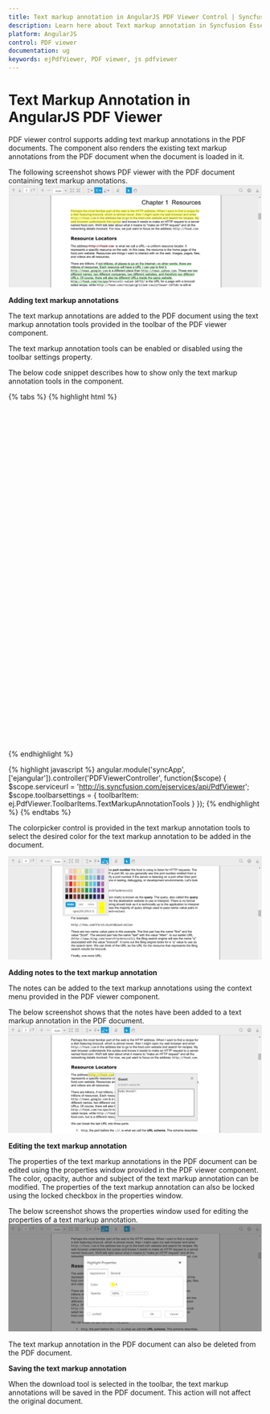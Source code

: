 ```yaml
---
title: Text markup annotation in AngularJS PDF Viewer Control | Syncfusion
description: Learn here about Text markup annotation in Syncfusion Essential AngularJS PDF Viewer Control, its elements, and more.
platform: AngularJS
control: PDF viewer
documentation: ug
keywords: ejPdfViewer, PDF viewer, js pdfviewer
---
```


# Text Markup Annotation in AngularJS PDF Viewer

PDF viewer control supports adding text markup annotations in the PDF documents. The component also renders the existing text markup annotations from the PDF document when the document is loaded in it.

The following screenshot shows PDF viewer with the PDF document containing text markup annotations.
![AngularJS PDF Viewer text markup annotations](Text-Markup-Annotation_images/Text_Markup_Annotations_img1.png)

**Adding text markup annotations**

The text markup annotations are added to the PDF document using the text markup annotation tools provided in the toolbar of the PDF viewer component.

The text markup annotation tools can be enabled or disabled using the toolbar settings property.

The below code snippet describes how to show only the text markup annotation tools in the component.

{% tabs %}
{% highlight html %}

<html ng-app="syncApp">
<head>
    <title>Text Markup Annotation - PDF viewer</title>
    <!-- Add Scripts and CSS for rendering Essential JS components -->
    <link href="http://cdn.syncfusion.com/{{ site.releaseversion }}/js/web/flat-azure/ej.web.all.min.css" rel="stylesheet" />
    <script src="http://cdn.syncfusion.com/js/assets/external/jquery-3.0.0.min.js"></script>
    <script src="http://cdn.syncfusion.com/js/assets/external/angular.min.js"></script>
    <script src="http://cdn.syncfusion.com/{{ site.releaseversion }}/js/web/ej.web.all.min.js"></script>
    <script src="http://cdn.syncfusion.com/{{ site.releaseversion }}/js/common/ej.widget.angular.min.js"></script>
</head>
<body>
    <div ng-controller="PDFViewerController">
        <div id="pdfviewer" style="width: 100%;height:680px" ej-pdfviewer e-serviceurl="serviceurl" e-toolbarsettings="toolbarsettings" ></div>
    <div>
</body>
</html>
{% endhighlight %}

{% highlight javascript %}
angular.module('syncApp', ['ejangular']).controller('PDFViewerController', function($scope) {
    $scope.serviceurl = 'http://js.syncfusion.com/ejservices/api/PdfViewer';
    $scope.toolbarsettings = {
        toolbarItem: ej.PdfViewer.ToolbarItems.TextMarkupAnnotationTools
    }
});
{% endhighlight %}
{% endtabs %}

The colorpicker control is provided in the text markup annotation tools to select the desired color for the text markup annotation to be added in the document.

![AngularJS PDF Viewer Adding text markup annotations](Text-Markup-Annotation_images/Text_Markup_Annotations_img2.png)

**Adding notes to the text markup annotation**

The notes can be added to the text markup annotations using the context menu provided in the PDF viewer component.

The below screenshot shows that the notes have been added to a text markup annotation in the PDF document.
![AngularJS PDF Viewer Adding notes to the text markup annotation](Text-Markup-Annotation_images/Text_Markup_Annotations_img3.png)

**Editing the text markup annotation**

The properties of the text markup annotations in the PDF document can be edited using the properties window provided in the PDF viewer component. The color, opacity, author and subject of the text markup annotation can be modified. The properties of the text markup annotation can also be locked using the locked checkbox in the properties window.

The below screenshot shows the properties window used for editing the properties of a text markup annotation.
![AngularJS PDF Viewer Editing the text markup annotation](Text-Markup-Annotation_images/Text_Markup_Annotations_img4.png)

The text markup annotation in the PDF document can also be deleted from the PDF document.

**Saving the text markup annotation**

When the download tool is selected in the toolbar, the text markup annotations will be saved in the PDF document. This action will not affect the original document.
